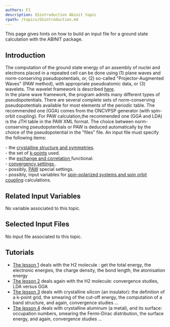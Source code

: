 ```yaml
---
authors: FJ
description: GSintroduction Abinit topic
rpath: /topics/GSintroduction.md
---
```

<!--
This file is automatically generated by mksite.py. All changes will be lost.
Change the input yaml files or the python code
-->

This page gives hints on how to build an input file for a ground state calculation with the ABINIT package.

## Introduction

The computation of the ground state energy of an assembly of nuclei and
electrons placed in a repeated cell can be done using (1) plane waves and
norm-conserving pseudopotentials, or, (2) so-called "Projector-Augmented
Waves" (PAW method), with appropriate pseudoatomic data, or (3) wavelets. The
wavelet framework is described [here](topic_Wavelets.html).  
In the plane wave framework, the program admits many different types of
pseudopotentials. There are several complete sets of norm-conserving
pseudopotentials available for most elements of the periodic table. The
recommended one (GGA) comes from the ONCVPSP generator (with spin-orbit
coupling). For PAW calculation,the recommended one (GGA and LDA) is the JTH
table in the PAW XML format. The choice between norm-conserving
pseudopotentials or PAW is deduced automatically by the choice of the
pseudopotential in the "files" file. An input file must specify the following
items:

  
\- the [crystalline structure and symmetries](topic_crystal.html).  
\- the set of [k-points](topic_k-points.html) used.  
\- the [exchange and correlation ](topic_xc.html) functional.  
\- [convergency settings ](topic_convergency.html).  
\- possibly, [PAW](topic_PAW.html) special settings.  
\- possibly, input variables for [ spin-polarized systems and spin orbit
coupling](topic_spinpolarisation.html) calculations.



## Related Input Variables

No variable associated to this topic.

## Selected Input Files

No input file associated to this topic.

## Tutorials

* [The lesson 1](../../tutorial/generated_files/lesson_base1.html) deals with the H2 molecule : get the total energy, the electronic energies, the charge density, the bond length, the atomisation energy 
* [The lesson 2](../../tutorial/generated_files/lesson_base2.html) deals again with the H2 molecule: convergence studies, LDA versus GGA 
* [The lesson 3](../../tutorial/generated_files/lesson_base3.html) deals with crystalline silicon (an insulator): the definition of a k-point grid, the smearing of the cut-off energy, the computation of a band structure, and again, convergence studies ...
* [The lesson 4](../../tutorial/generated_files/lesson_base4.html) deals with crystalline aluminum (a metal), and its surface: occupation numbers, smearing the Fermi-Dirac distribution, the surface energy, and again, convergence studies ...

